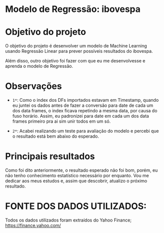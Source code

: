 <h1>Modelo de Regressão: ibovespa</h>

# Objetivo do projeto

O objetivo do projeto é desenvolver um modelo de Machine Learning usando Regressão Linear para prever possíveis resultados do ibovespa. 

Além disso, outro objetivo foi fazer com que eu me desenvolvesse e aprenda o modelo de Regressão.

# Observações

- `1*`: Como o index dos DFs importados estavam em Timestamp, quando eu juntei os dados antes de fazer a conversão para date de cada um dos data frames, o index ficava repetindo a mesma data, por causa do fuso horário. Assim, eu padronizei para date em cada um dos data frames primeiro pra ai sim unir todos em um só.

- `2*`: Acabei realizando um teste para avaliação do modelo e percebi que o resultado está bem abaixo do esperado.

# Principais resultados

Como foi dito anteriormente, o resultado esperado não foi bom, porém, eu não tenho conhecimento estatístico necessário por enquanto. Vou me dedicar aos meus estudos e, assim que descobrir, atualizo o próximo resultado.

# FONTE DOS DADOS UTILIZADOS:

Todos os dados utilizados foram extraídos do Yahoo Finance;
https://finance.yahoo.com/